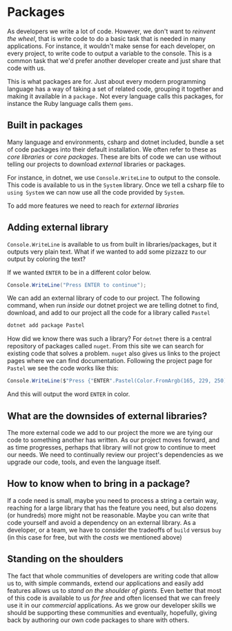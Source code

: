 # Packages

As developers we write a lot of code. However, we don't want to _reinvent the wheel_, that is write code to do a basic task that is needed in many applications. For instance, it wouldn't make sense for each developer, on every project, to write code to output a variable to the console. This is a common task that we'd prefer another developer create and just share that code with us.

This is what packages are for. Just about every modern programming language has a way of taking a set of related code, grouping it together and making it available in a `package.` Not every language calls this packages, for instance the Ruby language calls them `gems`.

## Built in packages

Many language and environments, csharp and dotnet included, bundle a set of code packages into their default installation. We often refer to these as _core libraries_ or _core packages_. These are bits of code we can use without telling our projects to download _external_ libraries or packages.

For instance, in dotnet, we use `Console.WriteLine` to output to the console. This code is available to us in the `System` library. Once we tell a csharp file to `using System` we can now use all the code provided by `System`.

To add more features we need to reach for _external libraries_

## Adding external library

`Console.WriteLine` is available to us from built in libraries/packages, but it outputs very plain text. What if we wanted to add some pizzazz to our output by coloring the text?

If we wanted `ENTER` to be in a different color below.

```C#
Console.WriteLine("Press ENTER to continue");
```

We can add an external library of code to our project. The following command, when run _inside_ our dotnet project we are telling dotnet to find, download, and add to our project all the code for a library called `Pastel`

```sh
dotnet add package Pastel
```

How did we know there was such a library? For `dotnet` there is a central repository of packages called `nuget`. From this site we can search for existing code that solves a problem. `nuget` also gives us links to the project pages where we can find documentation. Following the project page for `Pastel` we see the code works like this:

```C#
Console.WriteLine($"Press {"ENTER".Pastel(Color.FromArgb(165, 229, 250))} to continue");
```

And this will output the word `ENTER` in color.

## What are the downsides of external libraries?

The more external code we add to our project the more we are tying our code to something another has written. As our project moves forward, and as time progresses, perhaps that library will not grow to continue to meet our needs. We need to continually review our project's dependencies as we upgrade our code, tools, and even the language itself.

## How to know when to bring in a package?

If a code need is small, maybe you need to process a string a certain way, reaching for a large library that has the feature you need, but also dozens (or hundreds) more might not be reasonable. Maybe you can write that code yourself and avoid a dependency on an external library. As a developer, or a team, we have to consider the tradeoffs of `build` versus `buy` (in this case for free, but with the _costs_ we mentioned above)

## Standing on the shoulders

The fact that whole communities of developers are writing code that allow us to, with simple commands, extend our applications and easily add features allows us to _stand on the shoulder of giants_. Even better that most of this code is available to us _for free_ and often licensed that we can freely use it in our _commercial_ applications. As we grow our developer skills we should be supporting these communities and eventually, hopefully, giving back by authoring our own code packages to share with others.
